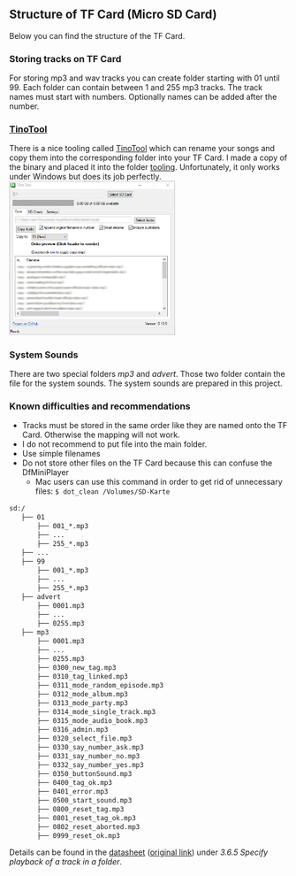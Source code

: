 ## Structure of TF Card (Micro SD Card)

Below you can find the structure of the TF Card.

### Storing tracks on TF Card
For storing mp3 and wav tracks you can create folder starting with 01 until 99.
Each folder can contain between 1 and 255 mp3 tracks. The track names must start with numbers. Optionally names can be added after the number.

### [TinoTool](https://github.com/DarthBrento/TinoTool)
There is a nice tooling called [TinoTool](https://github.com/DarthBrento/TinoTool) which can rename your songs and copy them into the corresponding folder into your TF Card.
I made a copy of the binary and placed it into the folder [tooling](/tooling). Unfortunately, it only works under Windows but does its job perfectly. <br />
<img src="/pics/TinoTool.png" width=300 />

### System Sounds
There are two special folders *mp3* and *advert*. Those two folder contain the file for the system sounds. The system sounds are prepared in this project.

### Known difficulties and recommendations
* Tracks must be stored in the same order like they are named onto the TF Card. Otherwise the mapping will not work.
* I do not recommend to put file into the main folder.
* Use simple filenames
* Do not store other files on the TF Card because this can confuse the DfMiniPlayer
  * Mac users can use this command in order to get rid of unnecessary files: `$ dot_clean /Volumes/SD-Karte`


```
sd:/
   ├── 01
       ├── 001_*.mp3
       ├── ...
       ├── 255_*.mp3
   ├── ...
   ├── 99
       ├── 001_*.mp3
       ├── ...
       ├── 255_*.mp3
   ├── advert
       ├── 0001.mp3
       ├── ...
       ├── 0255.mp3
   ├── mp3
       ├── 0001.mp3
       ├── ...
       ├── 0255.mp3
       ├── 0300_new_tag.mp3 
       ├── 0310_tag_linked.mp3 
       ├── 0311_mode_random_episode.mp3 
       ├── 0312_mode_album.mp3 
       ├── 0313_mode_party.mp3 
       ├── 0314_mode_single_track.mp3 
       ├── 0315_mode_audio_book.mp3 
       ├── 0316_admin.mp3 
       ├── 0320_select_file.mp3 
       ├── 0330_say_number_ask.mp3 
       ├── 0331_say_number_no.mp3 
       ├── 0332_say_number_yes.mp3 
       ├── 0350_buttonSound.mp3
       ├── 0400_tag_ok.mp3 
       ├── 0401_error.mp3 
       ├── 0500_start_sound.mp3
       ├── 0800_reset_tag.mp3 
       ├── 0801_reset_tag_ok.mp3 
       ├── 0802_reset_aborted.mp3 
       ├── 0999_reset_ok.mp3 
```

Details can be found in the [datasheet](/FN-M16P+Embedded+MP3+Audio+Module+Datasheet.pdf) ([original link](https://github.com/DFRobot/DFRobotDFPlayerMini/blob/master/doc/FN-M16P%2BEmbedded%2BMP3%2BAudio%2BModule%2BDatasheet.pdf)) under *3.6.5 Specify playback of a track in a folder*.
